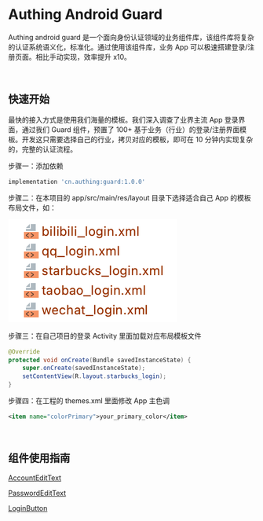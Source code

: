 # Authing Android Guard

Authing android guard 是一个面向身份认证领域的业务组件库，该组件库将复杂的认证系统语义化，标准化。通过使用该组件库，业务 App 可以极速搭建登录/注册页面。相比手动实现，效率提升 x10。

<br>

## 快速开始

最快的接入方式是使用我们海量的模板。我们深入调查了业界主流 App 登录界面，通过我们 Guard 组件，预置了 100+ 基于业务（行业）的登录/注册界面模板。开发这只需要选择自己的行业，拷贝对应的模板，即可在 10 分钟内实现复杂的，完整的认证流程。

步骤一：添加依赖

``` gradle
implementation 'cn.authing:guard:1.0.0'
```

步骤二：在本项目的 app/src/main/res/layout 目录下选择适合自己 App 的模板布局文件，如：

![](./doc/images/templates.png)

步骤三：在自己项目的登录 Activity 里面加载对应布局模板文件

```java
@Override
protected void onCreate(Bundle savedInstanceState) {
    super.onCreate(savedInstanceState);
    setContentView(R.layout.starbucks_login);
}
```

步骤四：在工程的 themes.xml 里面修改 App 主色调

```xml
<item name="colorPrimary">your_primary_color</item>
```

<br>

## 组件使用指南

[AccountEditText](./doc/hc_account_edit_text.md)

[PasswordEditText](./doc/uc.md)

[LoginButton](./doc/uc.md)